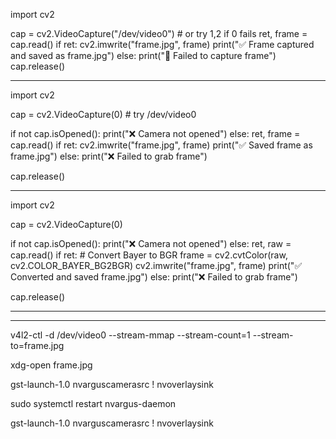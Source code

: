 import cv2

cap = cv2.VideoCapture("/dev/video0")  # or try 1,2 if 0 fails
ret, frame = cap.read()
if ret:
    cv2.imwrite("frame.jpg", frame)
    print("✅ Frame captured and saved as frame.jpg")
else:
    print("🚨 Failed to capture frame")
cap.release()





______
import cv2

cap = cv2.VideoCapture(0)  # try /dev/video0

if not cap.isOpened():
    print("❌ Camera not opened")
else:
    ret, frame = cap.read()
    if ret:
        cv2.imwrite("frame.jpg", frame)
        print("✅ Saved frame as frame.jpg")
    else:
        print("❌ Failed to grab frame")

cap.release()
_____________________

import cv2

cap = cv2.VideoCapture(0)

if not cap.isOpened():
    print("❌ Camera not opened")
else:
    ret, raw = cap.read()
    if ret:
        # Convert Bayer to BGR
        frame = cv2.cvtColor(raw, cv2.COLOR_BAYER_BG2BGR)
        cv2.imwrite("frame.jpg", frame)
        print("✅ Converted and saved frame.jpg")
    else:
        print("❌ Failed to grab frame")

cap.release()
______________________






___________
v4l2-ctl -d /dev/video0 --stream-mmap --stream-count=1 --stream-to=frame.jpg


xdg-open frame.jpg



gst-launch-1.0 nvarguscamerasrc ! nvoverlaysink



sudo systemctl restart nvargus-daemon


gst-launch-1.0 nvarguscamerasrc ! nvoverlaysink
